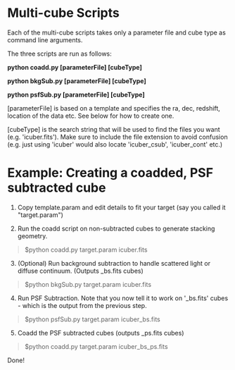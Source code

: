 # Multi-cube Scripts

Each of the multi-cube scripts takes only a parameter file and cube type as command line arguments.

The three scripts are run as follows:

**python coadd.py [parameterFile] [cubeType]**

**python bkgSub.py [parameterFile] [cubeType]**

**python psfSub.py [parameterFile] [cubeType]**

[parameterFile] is based on a template and specifies the ra, dec, redshift, location of the data etc. See below for how to create one.

[cubeType] is the search string that will be used to find the files you want (e.g. 'icuber.fits'). Make sure to include the file extension to avoid confusion (e.g. just using 'icuber' would also locate 'icuber_csub', 'icuber_cont' etc.)

# Example: Creating a coadded, PSF subtracted cube

1. Copy template.param and edit details to fit your target (say you called it "target.param")

2. Run the coadd script on non-subtracted cubes to generate stacking geometry.

> $python coadd.py target.param icuber.fits

3. (Optional) Run background subtraction to handle scattered light or diffuse continuum. (Outputs _bs.fits cubes)

> $python bkgSub.py target.param icuber.fits

4. Run PSF Subtraction. Note that you now tell it to work on '_bs.fits' cubes - which is the output from the previous step.

> $python psfSub.py target.param icuber_bs.fits 

5. Coadd the PSF subtracted cubes (outputs _ps.fits cubes)

> $python coadd.py target.param icuber_bs_ps.fits

Done! 

